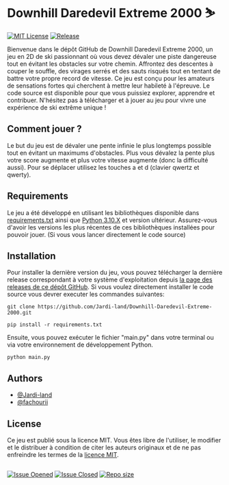 # Downhill Daredevil Extreme 2000 ⛷ 

[![MIT License](https://img.shields.io/badge/License-MIT-green.svg)](https://choosealicense.com/licenses/mit/)
[![Release](https://img.shields.io/github/v/release/Jardi-land/Downhill-Daredevil-Extreme-2000?include_prereleases)](https://github.com/Jardi-land/Downhill-Daredevil-Extreme-2000/releases) 

Bienvenue dans le dépôt GitHub de Downhill Daredevil Extreme 2000, un jeu en 2D de ski passionnant où vous devez dévaler une piste dangereuse tout en évitant les obstacles sur votre chemin. Affrontez des descentes à couper le souffle, des virages serrés et des sauts risqués tout en tentant de battre votre propre record de vitesse. Ce jeu est conçu pour les amateurs de sensations fortes qui cherchent à mettre leur habileté à l'épreuve. Le code source est disponible pour que vous puissiez explorer, apprendre et contribuer. N'hésitez pas à télécharger et à jouer au jeu pour vivre une expérience de ski extrême unique !

## Comment jouer ?
Le but du jeu est de dévaler une pente infinie le plus longtemps possible tout en évitant un maximums d'obstacles. Plus vous dévalez la pente plus votre score augmente et plus votre vitesse augmente (donc la difficulté aussi). Pour se déplacer utilisez les touches a et d (clavier qwertz et qwerty).

## Requirements

Le jeu a été développé en utilisant les bibliothèques disponible dans [requirements.txt](https://github.com/Jardi-land/Downhill-Daredevil-Extreme-2000/blob/main/requirements.txt) ainsi que [Python 3.10.X](https://www.python.org/downloads/) et version ultérieur. Assurez-vous d'avoir les versions les plus récentes de ces bibliothèques installées pour pouvoir jouer. (Si vous vous lancer directement le code source)

## Installation

Pour installer la dernière version du jeu, vous pouvez télécharger la dernière release correspondant à votre système d'exploitation depuis [la page des releases de ce dépôt GitHub](https://github.com/Jardi-land/Downhill-Daredevil-Extreme-2000/releases). Si vous voulez directement installer le code source vous devrer executer les commandes suivantes:

```shell
git clone https://github.com/Jardi-land/Downhill-Daredevil-Extreme-2000.git
```

```shell
pip install -r requirements.txt
```
Ensuite, vous pouvez exécuter le fichier "main.py" dans votre terminal ou via votre environnement de développement Python.

```shell
python main.py
```

## Authors

- [@Jardi-land](https://www.github.com/Jardi-land)
- [@fachourii](https://github.com/fachourii)

## License

Ce jeu est publié sous la licence MIT. Vous êtes libre de l'utiliser, le modifier et le distribuer à condition de citer les auteurs originaux et de ne pas enfreindre les termes de la [licence MIT](https://choosealicense.com/licenses/mit/).

##

[![Issue Opened](https://img.shields.io/github/issues/Jardi-land/Downhill-Daredevil-Extreme-2000?color=green)](https://github.com/Jardi-land/Downhill-Daredevil-Extreme-2000/issues)
[![Issue Closed](https://img.shields.io/github/issues-closed/Jardi-land/Downhill-Daredevil-Extreme-2000?color=purple)](https://github.com/Jardi-land/Downhill-Daredevil-Extreme-2000/issues)
[![Repo size](https://img.shields.io/github/repo-size/jardi-land/Downhill-Daredevil-Extreme-2000)](https://github.com/Jardi-land/Downhill-Daredevil-Extreme-2000)

